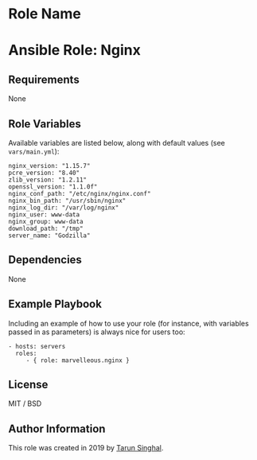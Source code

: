 Role Name
=========

# Ansible Role: Nginx


Requirements
------------

None

Role Variables
--------------


Available variables are listed below, along with default values (see `vars/main.yml`):

```
nginx_version: "1.15.7"
pcre_version: "8.40"
zlib_version: "1.2.11"
openssl_version: "1.1.0f"
nginx_conf_path: "/etc/nginx/nginx.conf"
nginx_bin_path: "/usr/sbin/nginx"
nginx_log_dir: "/var/log/nginx"
nginx_user: www-data
nginx_group: www-data
download_path: "/tmp"
server_name: "Godzilla"
```

Dependencies
------------

None

Example Playbook
----------------

Including an example of how to use your role (for instance, with variables passed in as parameters) is always nice for users too:

    - hosts: servers
      roles:
         - { role: marvelleous.nginx }

License
-------

MIT / BSD

Author Information
------------------

This role was created in 2019 by [Tarun Singhal](https://www.linkedin.com/in/tarunsinghaldotme/).

